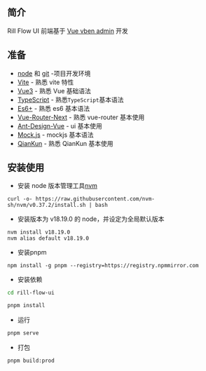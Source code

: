 ## 简介

Rill Flow UI 前端基于 [Vue vben admin](https://github.com/vbenjs/vue-vben-admin) 开发

## 准备

- [node](http://nodejs.org/) 和 [git](https://git-scm.com/) -项目开发环境
- [Vite](https://vitejs.dev/) - 熟悉 vite 特性
- [Vue3](https://v3.vuejs.org/) - 熟悉 Vue 基础语法
- [TypeScript](https://www.typescriptlang.org/) - 熟悉`TypeScript`基本语法
- [Es6+](http://es6.ruanyifeng.com/) - 熟悉 es6 基本语法
- [Vue-Router-Next](https://next.router.vuejs.org/) - 熟悉 vue-router 基本使用
- [Ant-Design-Vue](https://2x.antdv.com/docs/vue/introduce-cn/) - ui 基本使用
- [Mock.js](https://github.com/nuysoft/Mock) - mockjs 基本语法
- [QianKun](https://qiankun.umijs.org/zh/guide) - 熟悉 QianKun 基本使用

## 安装使用
- 安装 node 版本管理工具[nvm](https://github.com/nvm-sh/nvm)

```shell
curl -o- https://raw.githubusercontent.com/nvm-sh/nvm/v0.37.2/install.sh | bash
```

- 安装版本为 v18.19.0 的 node，并设定为全局默认版本

```shell
nvm install v18.19.0
nvm alias default v18.19.0
```

- 安装pnpm

```shell
npm install -g pnpm --registry=https://registry.npmmirror.com
```

- 安装依赖
```bash
cd rill-flow-ui

pnpm install

```

- 运行

```bash
pnpm serve
```

- 打包

```bash
pnpm build:prod
```
